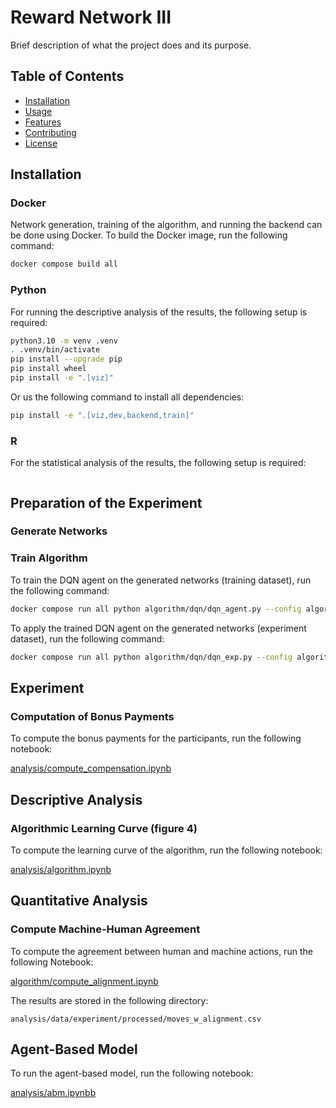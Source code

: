 # Reward Network III

Brief description of what the project does and its purpose.

## Table of Contents

- [Installation](#installation)
- [Usage](#usage)
- [Features](#features)
- [Contributing](#contributing)
- [License](#license)

## Installation

### Docker

Network generation, training of the algorithm, and running the backend can be done using Docker. To build the Docker image, run the following command:

```bash
docker compose build all
```

### Python

For running the descriptive analysis of the results, the following setup is required:

```bash
python3.10 -m venv .venv
. .venv/bin/activate
pip install --upgrade pip
pip install wheel
pip install -e ".[viz]"
```

Or us the following command to install all dependencies:

```bash
pip install -e ".[viz,dev,backend,train]"
```

### R

For the statistical analysis of the results, the following setup is required:

```bash

```

## Preparation of the Experiment

### Generate Networks

### Train Algorithm

To train the DQN agent on the generated networks (training dataset), run the following command:

```bash
docker compose run all python algorithm/dqn/dqn_agent.py --config algorithm/params/seed_0.yml
```

To apply the trained DQN agent on the generated networks (experiment dataset), run the following command:

```bash
docker compose run all python algorithm/dqn/dqn_exp.py --config algorithm/params/seed_0.yml
```

## Experiment

### Computation of Bonus Payments

To compute the bonus payments for the participants, run the following notebook:

[analysis/compute_compensation.ipynb](analysis/compute_compensation.ipynb)

## Descriptive Analysis

### Algorithmic Learning Curve (figure 4)

To compute the learning curve of the algorithm, run the following notebook:

[analysis/algorithm.ipynb](analysis/algorithm.ipynb)

## Quantitative Analysis

### Compute Machine-Human Agreement

To compute the agreement between human and machine actions, run the following Notebook:

[algorithm/compute_alignment.ipynb](algorithm/compute_alignment.ipynb)

The results are stored in the following directory:

`analysis/data/experiment/processed/moves_w_alignment.csv`

## Agent-Based Model

To run the agent-based model, run the following notebook:

[analysis/abm.ipynbb](analysis/abm.ipynb)
